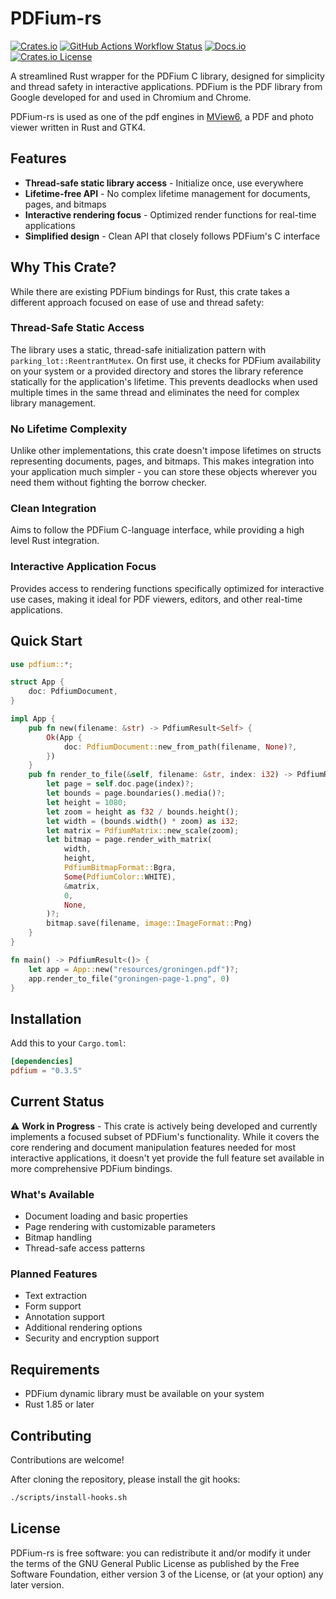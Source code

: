 # PDFium-rs

[![Crates.io][crates-badge]][crates-url]
[![GitHub Actions Workflow Status][build-badge]][build-url]
[![Docs.io][docs-badge]][docs-url]
[![Crates.io License][lic-badge]][lic-url]

[crates-badge]: https://img.shields.io/crates/v/pdfium.svg
[crates-url]: https://crates.io/crates/pdfium
[docs-badge]: https://img.shields.io/docsrs/pdfium
[docs-url]: https://docs.rs/pdfium
[lic-badge]: https://img.shields.io/crates/l/pdfium
[lic-url]: https://github.com/newinnovations/PDFium-rs/blob/main/README.md
[build-badge]: https://img.shields.io/github/actions/workflow/status/newinnovations/PDFium-rs/cargo_test.yml
[build-url]: https://github.com/newinnovations/PDFium-rs/actions/workflows/cargo_test.yml

A streamlined Rust wrapper for the PDFium C library, designed for simplicity and thread safety in interactive applications. PDFium is the PDF library from Google developed for and used in Chromium and Chrome.

PDFium-rs is used as one of the pdf engines in [MView6](https://github.com/newinnovations/mview6), a PDF and photo viewer written in Rust and GTK4.

## Features

- **Thread-safe static library access** - Initialize once, use everywhere
- **Lifetime-free API** - No complex lifetime management for documents, pages, and bitmaps
- **Interactive rendering focus** - Optimized render functions for real-time applications
- **Simplified design** - Clean API that closely follows PDFium's C interface

## Why This Crate?

While there are existing PDFium bindings for Rust, this crate takes a different approach focused on ease of use and thread safety:

### Thread-Safe Static Access

The library uses a static, thread-safe initialization pattern with `parking_lot::ReentrantMutex`. On first use, it checks for PDFium availability on your system or a provided directory and stores the library reference statically for the application's lifetime. This prevents deadlocks when used multiple times in the same thread and eliminates the need for complex library management.

### No Lifetime Complexity

Unlike other implementations, this crate doesn't impose lifetimes on structs representing documents, pages, and bitmaps. This makes integration into your application much simpler - you can store these objects wherever you need them without fighting the borrow checker.

### Clean Integration

Aims to follow the PDFium C-language interface, while providing a high level Rust integration.

### Interactive Application Focus

Provides access to rendering functions specifically optimized for interactive use cases, making it ideal for PDF viewers, editors, and other real-time applications.

## Quick Start

```rust
use pdfium::*;

struct App {
    doc: PdfiumDocument,
}

impl App {
    pub fn new(filename: &str) -> PdfiumResult<Self> {
        Ok(App {
            doc: PdfiumDocument::new_from_path(filename, None)?,
        })
    }
    pub fn render_to_file(&self, filename: &str, index: i32) -> PdfiumResult<()> {
        let page = self.doc.page(index)?;
        let bounds = page.boundaries().media()?;
        let height = 1080;
        let zoom = height as f32 / bounds.height();
        let width = (bounds.width() * zoom) as i32;
        let matrix = PdfiumMatrix::new_scale(zoom);
        let bitmap = page.render_with_matrix(
            width,
            height,
            PdfiumBitmapFormat::Bgra,
            Some(PdfiumColor::WHITE),
            &matrix,
            0,
            None,
        )?;
        bitmap.save(filename, image::ImageFormat::Png)
    }
}

fn main() -> PdfiumResult<()> {
    let app = App::new("resources/groningen.pdf")?;
    app.render_to_file("groningen-page-1.png", 0)
}
```

## Installation

Add this to your `Cargo.toml`:

```toml
[dependencies]
pdfium = "0.3.5"
```

## Current Status

⚠️ **Work in Progress** - This crate is actively being developed and currently implements a focused subset of PDFium's functionality. While it covers the core rendering and document manipulation features needed for most interactive applications, it doesn't yet provide the full feature set available in more comprehensive PDFium bindings.

### What's Available

- Document loading and basic properties
- Page rendering with customizable parameters
- Bitmap handling
- Thread-safe access patterns

### Planned Features

- Text extraction
- Form support
- Annotation support
- Additional rendering options
- Security and encryption support

## Requirements

- PDFium dynamic library must be available on your system
- Rust 1.85 or later

## Contributing

Contributions are welcome!

After cloning the repository, please install the git hooks:

```bash
./scripts/install-hooks.sh
```

## License

PDFium-rs is free software: you can redistribute it and/or modify it under the terms of
the GNU General Public License as published by the Free Software Foundation, either version 3
of the License, or (at your option) any later version.
